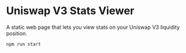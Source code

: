 # Uniswap V3 Stats Viewer

A static web page that lets you view stats on your Uniswap V3 liquidity position.

```
npm run start
```
